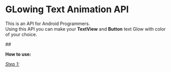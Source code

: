 # GLowing Text Animation API

<p>This is an API for Android Programmers.<br /> 
Using this API you can make your <b>TextView</b> and <b>Button</b> text Glow with color of your choice.
</p>



##<p><b>How to use:</b></p>
<u><i>Step 1:</i></u>